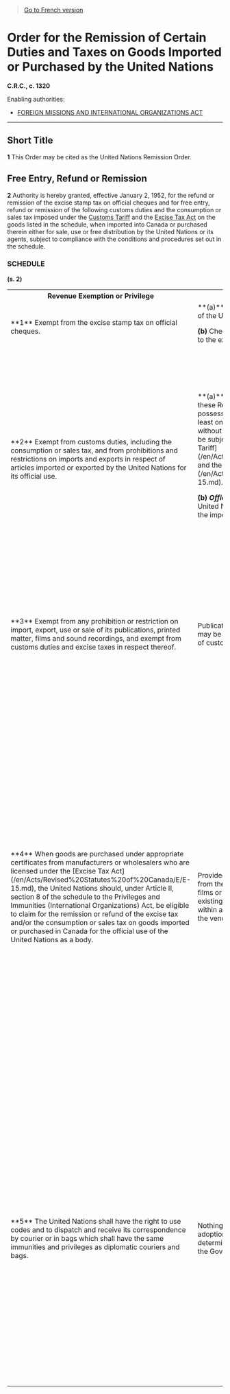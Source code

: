 > [Go to French version](/fr/Règlements/Codification%20des%20règlements%20du%20Canada/1301-1400/C.R.C.,%20ch.%201320.md)

# Order for the Remission of Certain Duties and Taxes on Goods Imported or Purchased by the United Nations

**C.R.C., c. 1320**

Enabling authorities: 
- [FOREIGN MISSIONS AND INTERNATIONAL ORGANIZATIONS ACT](/en/Acts/Statutes%20of%20Canada/1991/c.%2041.md)

----------



## Short Title


**1** This Order may be cited as the United Nations Remission Order.




## Free Entry, Refund or Remission


**2** Authority is hereby granted, effective January 2, 1952, for the refund or remission of the excise stamp tax on official cheques and for free entry, refund or remission of the following customs duties and the consumption or sales tax imposed under the [Customs Tariff](/en/Acts/Statutes%20of%20Canada/1997/c.%2036.md) and the [Excise Tax Act](/en/Acts/Revised%20Statutes%20of%20Canada/E/E-15.md) on the goods listed in the schedule, when imported into Canada or purchased therein either for sale, use or free distribution by the United Nations or its agents, subject to compliance with the conditions and procedures set out in the schedule.




### **SCHEDULE** 
**(s. 2)**
<table>
<tr>
<th>Revenue Exemption or Privilege</th>
<th>Conditions</th>
<th>Procedure</th>
</tr>
<tr>
<td>**1** Exempt from the excise stamp tax on official cheques.

</td>
<td>**(a)** When such cheques are drawn on official funds of the United Nations.

**(b)** Cheques issued against personal accounts are subject to the excise stamp tax.

</td>
<td></td>
</tr>
<tr>
<td>**2** Exempt from customs duties, including the consumption or sales tax, and from prohibitions and restrictions on imports and exports in respect of articles imported or exported by the United Nations for its official use.

</td>
<td>**(a)** Articles which have been admitted free under these Regulations and which have been in the use and possession of the importer in Canada for a period of at least one year may be sold or disposed of in Canada without payment of duty and taxes. Otherwise they shall be subject to the ordinary provisions of the [Customs Tariff](/en/Acts/Statutes%20of%20Canada/1997/c.%2036.md) and the [Excise Tax Act](/en/Acts/Revised%20Statutes%20of%20Canada/E/E-15.md).

**(b)** ***Official use*** means use to advance the objects of the United Nations and not enuring to the financial benefit of the importer or any other individual.

</td>
<td>**(i)** Upon execution of the usual import and export entries as required.

**(ii)** The following statement should be endorsed by the importer on customs entries where applicable: “Free under provisions of the Privileges and Immunities (International Organizations) Act”.

</td>
</tr>
<tr>
<td>**3** Exempt from any prohibition or restriction on import, export, use or sale of its publications, printed matter, films and sound recordings, and exempt from customs duties and excise taxes in respect thereof.

</td>
<td>Publications, printed matter, films, and sound recordings may be imported, exported, used or sold without payment of customs duty, sales or excise taxes.

</td>
<td>**(i)** Upon execution of the usual import and export entries as required.

**(ii)** Import entries should bear the endorsement outlined in section 2, where applicable.

</td>
</tr>
<tr>
<td>**4** When goods are purchased under appropriate certificates from manufacturers or wholesalers who are licensed under the [Excise Tax Act](/en/Acts/Revised%20Statutes%20of%20Canada/E/E-15.md), the United Nations should, under Article II, section 8 of the schedule to the Privileges and Immunities (International Organizations) Act, be eligible to claim for the remission or refund of the excise tax and/or the consumption or sales tax on goods imported or purchased in Canada for the official use of the United Nations as a body.

</td>
<td>Provided, however, that any article which is exempted from these taxes, other than publications, printed matter, films or sound recordings shall be subject thereto at existing rates if sold or otherwise disposed of in Canada within a period of one year from the date of purchase, and the vendor shall be liable for such tax.

</td>
<td>**(i)** Such exemption is to be effected by remission or refund where the United Nations is making taxable purchases, for official use, of goods on which such taxes have been charged or are chargeable. A senior officer or authorized agent should, when ordering the goods, include a certificate over his signature to the effect that the account is to be paid with the funds of the United Nations and that exemption is properly allowable under provisions of the Privileges and Immunities (International Organizations) Act.

</td>
</tr>
<tr>
<td>**5** The United Nations shall have the right to use codes and to dispatch and receive its correspondence by courier or in bags which shall have the same immunities and privileges as diplomatic couriers and bags.

</td>
<td>Nothing in this section shall be construed to preclude the adoption of appropriate security precautions to be determined by agreement between the United Nations and the Government of Canada.

</td>
<td>When any despatch bag or package arrives in Canada addressed to the United Nations or to any of the senior officials of the United Nations which, from such examination as can be made thereof without breaking the seal, shall appear to contain only official documents, it shall be forwarded with detention by the customs authorities direct to the official to whom addressed.

</td>
</tr>
</table>


